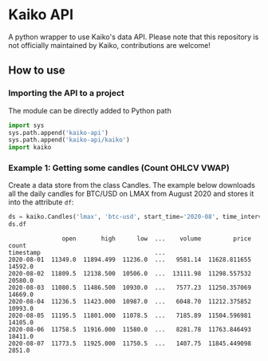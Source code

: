 # Kaiko API
A python wrapper to use Kaiko's data API.
Please note that this repository is not officially maintained by Kaiko, contributions are welcome!

## How to use 

### Importing the API to a project

The module can be directly added to Python path 
```python
import sys
sys.path.append('kaiko-api')
sys.path.append('kaiko-api/kaiko')
import kaiko
```

### Example 1: Getting some candles (Count OHLCV VWAP)

Create a data store from the class Candles.  The example below downloads all the daily 
candles for BTC/USD on LMAX from August 2020 and stores it into the attribute `df`:
```python
ds = kaiko.Candles('lmax', 'btc-usd', start_time='2020-08', time_interval='1d')
ds.df
```
```buildoutcfg
               open       high      low  ...    volume         price    count
timestamp                                ...                                 
2020-08-01  11349.0  11894.499  11236.0  ...   9581.14  11628.811655  14592.0
2020-08-02  11809.5  12138.500  10506.0  ...  13111.98  11298.557532  20580.0
2020-08-03  11080.5  11486.500  10930.0  ...   7577.23  11250.357069  14669.0
2020-08-04  11236.5  11423.000  10987.0  ...   6048.70  11212.375852  10993.0
2020-08-05  11195.5  11801.000  11078.5  ...   7185.89  11504.596981  14105.0
2020-08-06  11758.5  11916.000  11580.0  ...   8281.78  11763.846493  18411.0
2020-08-07  11773.5  11925.000  11750.5  ...   1407.75  11845.449098   2851.0
```
